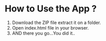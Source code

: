 # How to Use the App ?
1. Download the ZIP file extract it on a folder.
2. Open index.html file in your browser.
3. AND there you go...You did it..
